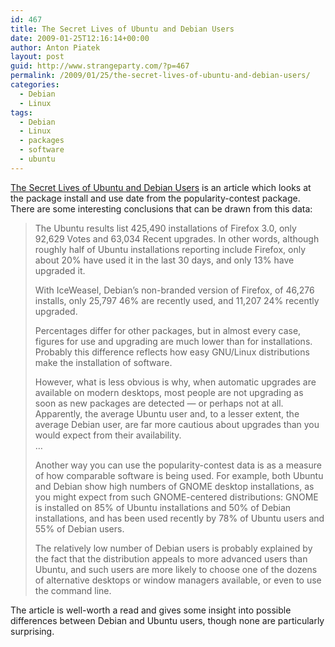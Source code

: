 ```yaml
---
id: 467
title: The Secret Lives of Ubuntu and Debian Users
date: 2009-01-25T12:16:14+00:00
author: Anton Piatek
layout: post
guid: http://www.strangeparty.com/?p=467
permalink: /2009/01/25/the-secret-lives-of-ubuntu-and-debian-users/
categories:
  - Debian
  - Linux
tags:
  - Debian
  - Linux
  - packages
  - software
  - ubuntu
---
```

[The Secret Lives of Ubuntu and Debian Users](http://itmanagement.earthweb.com/osrc/article.php/3796126/The-Secret-Lives-of-Ubuntu-and-Debian-Users.htm) is an article which looks at the package install and use date from the popularity-contest package. There are some interesting conclusions that can be drawn from this data:[  
](http://itmanagement.earthweb.com/osrc/article.php/3796126/The-Secret-Lives-of-Ubuntu-and-Debian-Users.htm) 

> The Ubuntu results list 425,490 installations of Firefox 3.0, only 92,629 Votes and 63,034 Recent upgrades. In other words, although roughly half of Ubuntu installations reporting include Firefox, only about 20% have used it in the last 30 days, and only 13% have upgraded it.
> 
> With IceWeasel, Debian&#8217;s non-branded version of Firefox, of 46,276 installs, only 25,797 46% are recently used, and 11,207 24% recently upgraded.
> 
> Percentages differ for other packages, but in almost every case, figures for use and upgrading are much lower than for installations. Probably this difference reflects how easy GNU/Linux distributions make the installation of software.
> 
> However, what is less obvious is why, when automatic upgrades are available on modern desktops, most people are not upgrading as soon as new packages are detected &#8212; or perhaps not at all. Apparently, the average Ubuntu user and, to a lesser extent, the average Debian user, are far more cautious about upgrades than you would expect from their availability.  
> &#8230;
> 
> Another way you can use the popularity-contest data is as a measure of how comparable software is being used. For example, both Ubuntu and Debian show high numbers of GNOME desktop installations, as you might expect from such GNOME-centered distributions: GNOME is installed on 85% of Ubuntu installations and 50% of Debian installations, and has been used recently by 78% of Ubuntu users and 55% of Debian users.
> 
> The relatively low number of Debian users is probably explained by the fact that the distribution appeals to more advanced users than Ubuntu, and such users are more likely to choose one of the dozens of alternative desktops or window managers available, or even to use the command line.

The article is well-worth a read and gives some insight into possible differences between Debian and Ubuntu users, though none are particularly surprising.